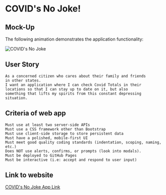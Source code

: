 # COVID's No Joke!

## Mock-Up

The following animation demonstrates the application functionality:

![COVID's No Joke](./assets/images/covid.gif)

## User Story

```
As a concerned citizen who cares about their family and friends 
in other states.  
I want an application where I can check Covid Totals in their
locations so that I can stay up to date on it, but also
something that lifts my spirits from this constant depressing
situation.
```


## Criteria of web app

```
Must use at least two server-side APIs
Must use a CSS framework other than Bootstrap
Must use client-side storage to store persistent data
Must have a polished, mobile-first UI
Must meet good quality coding standards (indentation, scoping, naming, etc.)
Does NOT use alerts, confirms, or prompts (look into modals).
Must be deployed to GitHub Pages
Must be interactive (i.e: accept and respond to user input)
```

## Link to website
[COVID's No Joke App Link](https://msas12.github.io/COVID-s-No-Joke-/)